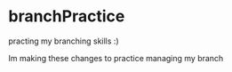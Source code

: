 # branchPractice
practing my branching skills :)


Im making these changes to practice managing my branch